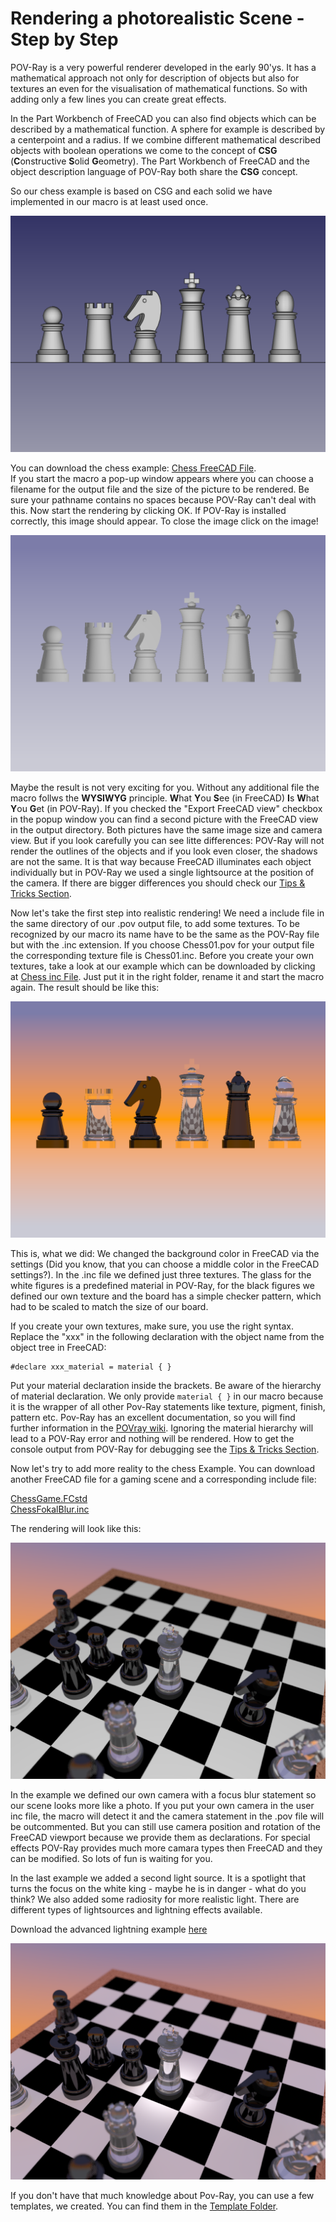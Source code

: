 # Rendering a photorealistic Scene - Step by Step

POV-Ray is a very powerful renderer developed in the early 90'ys. It has a mathematical approach not only for description of objects but also for textures an even for the visualisation of mathematical functions. So with adding only a few lines you can create great effects.

In the Part Workbench of FreeCAD you can also find objects which can be described by a mathematical function. A sphere for example is described by a centerpoint and a radius. If we combine different mathematical described objects with boolean operations we come to the concept of **CSG** (**C**onstructive **S**olid **G**eometry). The Part Workbench of FreeCAD and the object description language of POV-Ray both share the **CSG** concept.

So our chess example is based on CSG and each solid we have implemented in our macro is at least used once.

![Chess_figures]( ./img/Chess/Chess_01.png "Normal FreeCAD view")

You can download the chess example: [Chess FreeCAD File](../Examples/Chess/ChessPieces.fcstd).  
If you start the macro a pop-up window appears where you can choose a filename for the output file and the size of the picture to be rendered.
Be sure your pathname contains no spaces because POV-Ray can't deal with this.
Now start the rendering by clicking OK. If POV-Ray is installed correctly, this image should appear.
To close the image click on the image!

![First render]( ./img/Chess/Chess_02.png "First render")

Maybe the result is not very exciting for you. Without any additional file the macro follws the **WYSIWYG** principle. **W**hat **Y**ou **S**ee (in FreeCAD) **I**s **W**hat **Y**ou **G**et (in POV-Ray). If you checked the "Export FreeCAD view" checkbox in the popup window you can find a second picture with the FreeCAD view in the output directory. Both pictures have the same image size and camera view. But if you look carefully you can see litte differences: POV-Ray will not render the outlines of the objects and if you look even closer, the shadows are not the same. It is that way because FreeCAD illuminates each object individually but in POV-Ray we used a single lightsource at the position of the camera. If there are bigger differences you should check our [Tips & Tricks Section](tipsAndTricks.md).

Now let's take the first step into realistic rendering! We need a include file in the same directory of our .pov output file, to add some textures. To be recognized by our macro its name have to  be the same as the POV-Ray file but with the .inc extension. If you choose Chess01.pov for your output file the corresponding texture file is Chess01.inc.
Before you create your own textures, take a look at our example which can be downloaded by clicking at [Chess inc File](../Examples/Chess/ChessTextures.inc).
Just put it in the right folder, rename it and start the macro again. The result should be like this:

![First texture]( ./img/Chess/Chess_04.png "First texture")

This is, what we did: We changed the background color in FreeCAD via the settings (Did you know, that you can choose a middle color in the FreeCAD settings?). In the .inc file we defined just three textures. The glass for the white figures is a predefined material in POV-Ray, for the black figures we defined our own texture and the board has a simple checker pattern, which had to be scaled to match the size of our board.

If you create your own textures, make sure, you use the right syntax. Replace the "xxx" in the following declaration with the object name from the object tree in FreeCAD:

```
#declare xxx_material = material { }
```

Put your material declaration inside the brackets. Be aware of the hierarchy of material declaration. We only provide `material { }` in our macro because it is the wrapper of all other Pov-Ray statements like texture, pigment, finish, pattern etc. Pov-Ray has an excellent documentation, so you will find further information in the [POVray wiki](http://www.povray.org/documentation/3.7.0/r3_4.html#r3_4_5_5_3).
Ignoring the material hierarchy will lead to a POV-Ray error and nothing will be rendered. How to get the console output from POV-Ray for debugging see the [Tips & Tricks Section](tipsAndTricks.md).

Now let's try to add more reality to the chess Example. You can download another FreeCAD file for a gaming scene and a corresponding include file:

[ChessGame.FCstd](../Examples/Chess/ChessGame.fcstd)  
[ChessFokalBlur.inc](../Examples/Chess/ChessFokalBlur.inc)

The rendering will look like this:

![Include Camera]( ./img/Chess/Chess_07.png "Include your own camera")

In the example we defined our own camera with a focus blur statement so our scene looks more like a photo. If you put your own camera in the user inc file, the macro will detect it and the camera statement in the .pov file will be outcommented. But you can still use camera position and rotation of the FreeCAD viewport because we provide them as declarations. For special effects POV-Ray provides much more camara types then FreeCAD and they can be modified. So lots of fun is waiting for you.

In the last example we added a second light source. It is a spotlight that turns the focus on the white king - maybe he is in danger - what do you think?
We also added some radiosity for more realistic light. There are different types of lightsources and lightning effects available.

Download the advanced lightning example [here](../Examples/Chess/ChessLightning.inc)

![Lights and radiosity]( ./img/Chess/Chess_08.png "Add lights and radiosity")


If you don't have that much knowledge about Pov-Ray, you can use a few templates, we created. You can find them in the [Template Folder](../Examples/Templates/).
